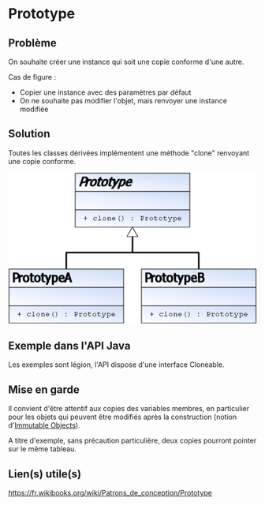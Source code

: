 # Prototype 

## Problème

On souhaite créer une instance qui soit une copie conforme d'une autre.

Cas de figure :

* Copier une instance avec des paramètres par défaut
* On ne souhaite pas modifier l'objet, mais renvoyer une instance modifiée

## Solution

Toutes les classes dérivées implémentent une méthode "clone" renvoyant une copie conforme.

![UML Prototype](uml/UML_DP_Prototype.png)

## Exemple dans l'API Java

Les exemples sont légion, l'API dispose d'une interface Cloneable.

## Mise en garde

Il convient d'être attentif aux copies des variables membres, en particulier pour les objets qui peuvent être modifiés après la construction (notion d'[Immutable Objects](http://docs.oracle.com/javase/tutorial/essential/concurrency/immutable.html)).

A titre d'exemple, sans précaution particulière, deux copies pourront pointer sur le même tableau.

## Lien(s) utile(s)

https://fr.wikibooks.org/wiki/Patrons_de_conception/Prototype













